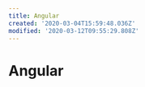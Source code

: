```yaml
---
title: Angular
created: '2020-03-04T15:59:48.036Z'
modified: '2020-03-12T09:55:29.808Z'
---
```


# Angular

